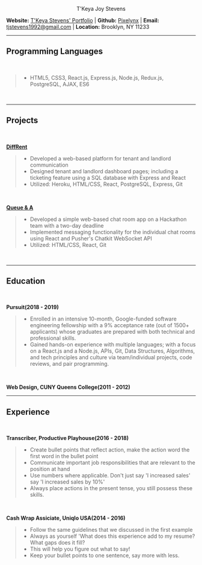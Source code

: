 <p align="center" font-size="">T'Keya Joy Stevens</p>

**Website:** [T'Keya Stevens' Portfolio](https://tjstevens.info) |
**Github:** [Pixelynx](https://github.com/Pixelynx) |
**Email:** [tjstevens1992@gmail.com](mailto:tjstevens1992@gmail.com) |
**Location:** Brooklyn, NY 11233

- - - -

## Programming Languages

<br />

> * HTML5, CSS3, React.js, Express.js, Node.js, Redux.js, PostgreSQL, AJAX, ES6 

<br />

- - - -

## Projects

<br />

**[DiffRent](https://diff-rent.herokuapp.com)**   

> * Developed a web-based platform for tenant and landlord communication 
> * Designed tenant and landlord dashboard pages; including a ticketing feature using a SQL database with Express and React
> * Utilized: Heroku, HTML/CSS, React, PostgreSQL, Express, Git

<br />

**[Queue & A](https://github.com/Pixelynx/QueueNA)**   

> * Developed a simple web-based chat room app on a Hackathon team with a two-day deadline 
> * Implemented messaging functionality for the individual chat rooms using React and Pusher's Chatkit WebSocket API 
> * Utilized: HTML/CSS, React, Git

<br />

- - - -

## Education

<br />

**Pursuit(2018 - 2019)** 

> * Enrolled in an intensive 10-month, Google-funded software engineering fellowship with a 9% acceptance rate (out of 1500+ applicants) whose graduates are prepared with both technical and professional skills.
> * Gained hands-on experience with multiple languages; with a focus on a React.js and a Node.js, APIs, Git, Data Structures, Algorithms, and tech principles and culture via team/individual projects, code reviews, and pair programming.

<br />

**Web Design, CUNY Queens College(2011 - 2012)**   

- - - -

## Experience

<br />

**Transcriber, Productive Playhouse(2016 - 2018)**  

> * Create bullet points that reflect action, make the action word the first word in the bullet point
> * Communicate important job responsibilities that are relevant to the position at hand
> * Use numbers where applicable. Don't just say 'I increased sales' say 'I increased sales by 10%'
> * Always place actions in the present tense, you still possess these skills.

<br />

**Cash Wrap Assiciate, Uniqlo USA(2014 - 2016)**   

> * Follow the same guidelines that we discussed in the first example
> * Always as yourself 'What does this experience add to my resume? What gaps does it fill?
> * This will help you figure out what to say!
> * Keep your bullet points to one sentence, say more with less.
